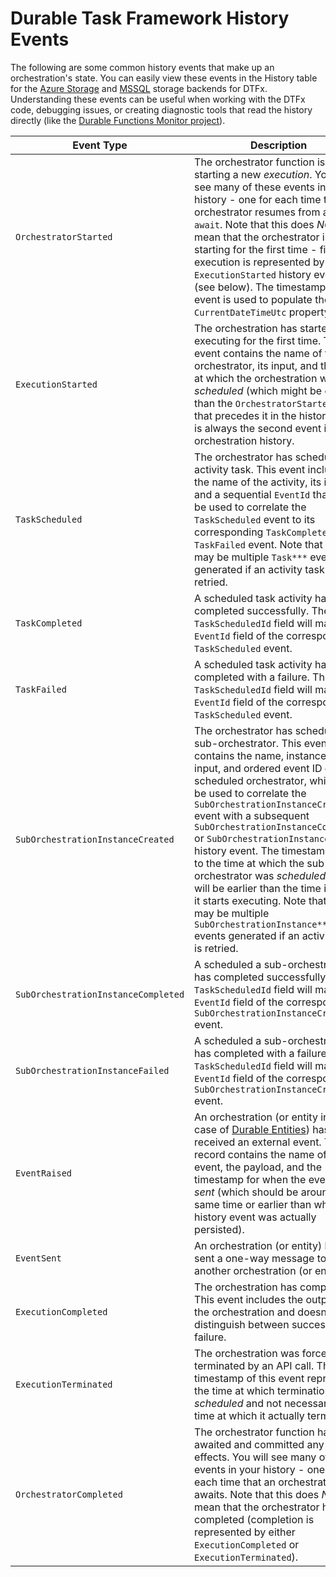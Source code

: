 
# Durable Task Framework History Events

The following are some common history events that make up an orchestration's state. You can easily view these events in the History table for the [Azure Storage](https://github.com/Azure/durabletask/tree/main/src/DurableTask.AzureStorage) and [MSSQL](https://github.com/microsoft/durabletask-mssql) storage backends for DTFx. Understanding these events can be useful when working with the DTFx code, debugging issues, or creating diagnostic tools that read the history directly (like the [Durable Functions Monitor project](https://github.com/scale-tone/DurableFunctionsMonitor)).

| Event Type | Description |
|-|-|
| `OrchestratorStarted` | The orchestrator function is starting a new _execution_. You will see many of these events in your history - one for each time that an orchestrator resumes from an `await`. Note that this does _NOT_ mean that the orchestrator is starting for the first time - first time execution is represented by the `ExecutionStarted` history event (see below). The timestamp of this event is used to populate the `CurrentDateTimeUtc` property. |
| `ExecutionStarted` | The orchestration has started executing for the first time. This event contains the name of the orchestrator, its input, and the time at which the orchestration was _scheduled_ (which might be earlier than the `OrchestratorStarted` event that precedes it in the history). This is always the second event in an orchestration history. |
| `TaskScheduled` | The orchestrator has scheduled an activity task. This event includes the name of the activity, its input, and a sequential `EventId` that can be used to correlate the `TaskScheduled` event to its corresponding `TaskCompleted` or `TaskFailed` event. Note that there may be multiple `Task***` events generated if an activity task is retried. |
| `TaskCompleted` | A scheduled task activity has completed successfully. The `TaskScheduledId` field will match the `EventId` field of the corresponding `TaskScheduled` event. |
| `TaskFailed` | A scheduled task activity has completed with a failure. The `TaskScheduledId` field will match the `EventId` field of the corresponding `TaskScheduled` event. |
| `SubOrchestrationInstanceCreated` | The orchestrator has scheduled a sub-orchestrator. This event contains the name, instance ID, input, and ordered event ID of the scheduled orchestrator, which can be used to correlate the `SubOrchestrationInstanceCreated` event with a subsequent `SubOrchestrationInstanceCompleted` or `SubOrchestrationInstanceFailed` history event. The timestamp refers to the time at which the sub-orchestrator was _scheduled_, which will be earlier than the time in which it starts executing. Note that there may be multiple `SubOrchestrationInstance***` events generated if an activity task is retried. |
| `SubOrchestrationInstanceCompleted` | A scheduled a sub-orchestrator has completed successfully. The `TaskScheduledId` field will match the `EventId` field of the corresponding `SubOrchestrationInstanceCreated` event. |
| `SubOrchestrationInstanceFailed` | A scheduled a sub-orchestrator has completed with a failure. The `TaskScheduledId` field will match the `EventId` field of the corresponding `SubOrchestrationInstanceCreated` event. |
| `EventRaised` | An orchestration (or entity in the case of [Durable Entities](https://docs.microsoft.com/azure/azure-functions/durable/durable-functions-entities)) has received an external event. This record contains the name of the event, the payload, and the timestamp for when the event was _sent_ (which should be around the same time or earlier than when this history event was actually persisted). |
| `EventSent` | An orchestration (or entity) has sent a one-way message to another orchestration (or entity). |
| `ExecutionCompleted` | The orchestration has completed. This event includes the output of the orchestration and doesn't distinguish between success or failure. |
| `ExecutionTerminated` | The orchestration was forcefully terminated by an API call. The timestamp of this event represents the time at which termination was _scheduled_ and not necessarily the time at which it actually terminated. |
| `OrchestratorCompleted` | The orchestrator function has awaited and committed any side effects. You will see many of these events in your history - one for each time that an orchestrator awaits. Note that this does _NOT_ mean that the orchestrator has completed (completion is represented by either `ExecutionCompleted` or `ExecutionTerminated`). |
